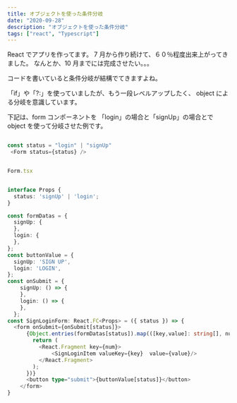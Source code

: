 ```yaml
---
title: オブジェクトを使った条件分岐
date: "2020-09-28"
description: "オブジェクトを使った条件分岐"
tags: ["react", "Typescript"]
---
```


React でアプリを作ってます。
7 月から作り続けて、６０％程度出来上がってきました。
なんとか、10 月までには完成させたい。。。

コードを書いていると条件分岐が結構でてきますよね。

「if」や「?:」を使っていましたが、もう一段レベルアップしたく、
object による分岐を意識しています。

下記は、form コンポーネントを
「login」の場合と「signUp」の場合とで
object を使って分岐させた例です。

```ts

const status = "login" | "signUp"
 <Form status={status} />


Form.tsx


interface Props {
  status: 'signUp' | 'login';
}

const formDatas = {
  signUp: {
  },
  login: {
  },
};
const buttonValue = {
  signUp: 'SIGN UP',
  login: 'LOGIN',
};
const onSubmit = {
    signUp: () => {
    },
    login: () => {
    },
  };
const SignLoginForm: React.FC<Props> = ({ status }) => {
  <form onSubmit={onSubmit[status]}>
      {Object.entries(formDatas[status]).map(([key,value]: string[], num: number) => {
        return (
          <React.Fragment key={num}>
              <SignLoginItem valueKey={key}  value={value}/>
          </React.Fragment>
        );
      })}
      <button type="submit">{buttonValue[status]}</button>
    </form>
}

```
